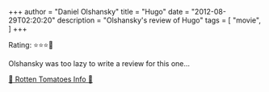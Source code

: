 +++
author = "Daniel Olshansky"
title = "Hugo"
date = "2012-08-29T02:20:20"
description = "Olshansky's review of Hugo"
tags = [
    "movie",
]
+++

Rating: ⭐⭐⭐🌟

Olshansky was too lazy to write a review for this one...

[🍅 Rotten Tomatoes Info 🍅](https://www.rottentomatoes.com//m/hugo)